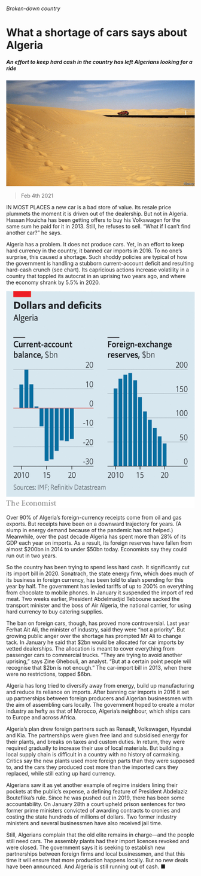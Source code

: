###### Broken-down country

# What a shortage of cars says about Algeria 

##### An effort to keep hard cash in the country has left Algerians looking for a ride 

![image](images/20210206_map501.jpg) 

> Feb 4th 2021 


IN MOST PLACES a new car is a bad store of value. Its resale price plummets the moment it is driven out of the dealership. But not in Algeria. Hassan Houicha has been getting offers to buy his Volkswagen for the same sum he paid for it in 2013. Still, he refuses to sell. “What if I can’t find another car?” he says.


Algeria has a problem. It does not produce cars. Yet, in an effort to keep hard currency in the country, it banned car imports in 2016. To no one’s surprise, this caused a shortage. Such shoddy policies are typical of how the government is handling a stubborn current-account deficit and resulting hard-cash crunch (see chart). Its capricious actions increase volatility in a country that toppled its autocrat in an uprising two years ago, and where the economy shrank by 5.5% in 2020.

![image](images/20210206_MAC642.png) 



Over 90% of Algeria’s foreign-currency receipts come from oil and gas exports. But receipts have been on a downward trajectory for years. (A slump in energy demand because of the pandemic has not helped.) Meanwhile, over the past decade Algeria has spent more than 28% of its GDP each year on imports. As a result, its foreign reserves have fallen from almost $200bn in 2014 to under $50bn today. Economists say they could run out in two years.



So the country has been trying to spend less hard cash. It significantly cut its import bill in 2020. Sonatrach, the state energy firm, which does much of its business in foreign currency, has been told to slash spending for this year by half. The government has levied tariffs of up to 200% on everything from chocolate to mobile phones. In January it suspended the import of red meat. Two weeks earlier, President Abdelmadjid Tebboune sacked the transport minister and the boss of Air Algeria, the national carrier, for using hard currency to buy catering supplies.


The ban on foreign cars, though, has proved more controversial. Last year Ferhat Ait Ali, the minister of industry, said they were “not a priority”. But growing public anger over the shortage has prompted Mr Ali to change tack. In January he said that $2bn would be allocated for car imports by vetted dealerships. The allocation is meant to cover everything from passenger cars to commercial trucks. “They are trying to avoid another uprising,” says Zine Ghebouli, an analyst. “But at a certain point people will recognise that $2bn is not enough.” The car-import bill in 2013, when there were no restrictions, topped $6bn.


Algeria has long tried to diversify away from energy, build up manufacturing and reduce its reliance on imports. After banning car imports in 2016 it set up partnerships between foreign producers and Algerian businessmen with the aim of assembling cars locally. The government hoped to create a motor industry as hefty as that of Morocco, Algeria’s neighbour, which ships cars to Europe and across Africa.


Algeria’s plan drew foreign partners such as Renault, Volkswagen, Hyundai and Kia. The partnerships were given free land and subsidised energy for their plants, and breaks on taxes and custom duties. In return, they were required gradually to increase their use of local materials. But building a local supply chain is difficult in a country with no history of carmaking. Critics say the new plants used more foreign parts than they were supposed to, and the cars they produced cost more than the imported cars they replaced, while still eating up hard currency.


Algerians saw it as yet another example of regime insiders lining their pockets at the public’s expense, a defining feature of President Abdelaziz Bouteflika’s rule. Since he was pushed out in 2019, there has been some accountability. On January 28th a court upheld prison sentences for two former prime ministers convicted of awarding contracts to cronies and costing the state hundreds of millions of dollars. Two former industry ministers and several businessmen have also received jail time.


Still, Algerians complain that the old elite remains in charge—and the people still need cars. The assembly plants had their import licences revoked and were closed. The government says it is seeking to establish new partnerships between foreign firms and local businessmen, and that this time it will ensure that more production happens locally. But no new deals have been announced. And Algeria is still running out of cash. ■

